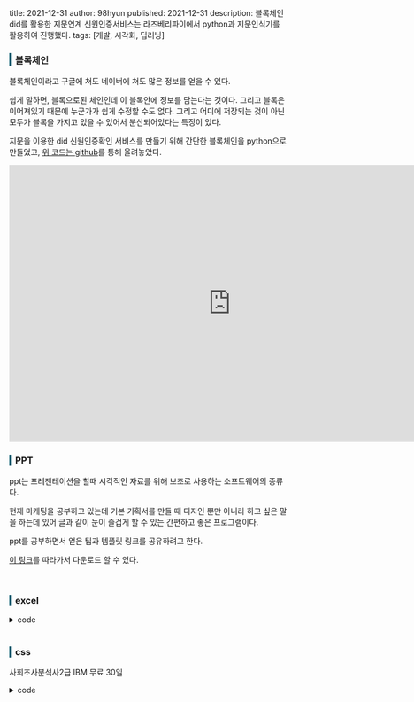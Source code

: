 title: 2021-12-31
author: 98hyun
published: 2021-12-31
description: 블록체인 did를 활용한 지문연계 신원인증서비스는 라즈베리파이에서 python과 지문인식기를 활용하여 진행했다.
tags: [개발, 시각화, 딥러닝]

<h3 style="border-left: solid 3px #0E6073;"><span style="background-color:#2e3f59"></span> &nbsp; 블록체인 </h3>

블록체인이라고 구글에 쳐도 네이버에 쳐도 많은 정보를 얻을 수 있다.  

쉽게 말하면, 블록으로된 체인인데 이 블록안에 정보를 담는다는 것이다. 그리고 블록은 이어져있기 때문에 누군가가 쉽게 수정할 수도 없다. 그리고 어디에 저장되는 것이 아닌 모두가 블록을 가지고 있을 수 있어서 분산되어있다는 특징이 있다. 

지문을 이용한 did 신원인증확인 서비스를 만들기 위해 간단한 블록체인을 python으로 만들었고, <a href="https://github.com/98hyun/blockchain" target="_blank">위 코드는 github</a>를 통해 올려놓았다.

<iframe width="800" height="500" src="https://www.youtube.com/embed/UWE1aeTDyiQ" title="YouTube video player" frameborder="0" allow="accelerometer; autoplay; clipboard-write; encrypted-media; gyroscope; picture-in-picture" allowfullscreen></iframe>

<br>

<h3 style="border-left: solid 3px #0E6073;"><span style="background-color:#2e3f59"></span> &nbsp; PPT </h3>

ppt는 프레젠테이션을 할때 시각적인 자료를 위해 보조로 사용하는 소프트웨어의 종류다.  

현재 마케팅을 공부하고 있는데 기본 기획서를 만들 때 디자인 뿐만 아니라 하고 싶은 말을 하는데 있어 글과 같이 눈이 즐겁게 할 수 있는 간편하고 좋은 프로그램이다.

ppt를 공부하면서 얻은 팁과 템플릿 링크를 공유하려고 한다. 

<a href="https://drive.google.com/file/d/1zhtwr4PHOtnBJE3Oxr2rAjjMF_1UTVza/view?usp=sharing" target="_blank">이 링크</a>를 따라가서 다운로드 할 수 있다.

<br>

<h3 style="border-left: solid 3px #0E6073;"><span style="background-color:#2e3f59"></span> &nbsp; excel </h3>


<details><summary>code</summary><blockquote><pre><code>
</code></pre></blockquote></details>

<br>

<h3 style="border-left: solid 3px #0E6073;"><span style="background-color:#2e3f59"></span> &nbsp; css </h3>

사회조사분석사2급 
IBM 무료 30일 

<details><summary>code</summary><blockquote><pre><code>
</code></pre></blockquote></details>

<br>
